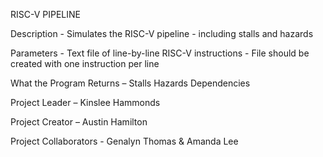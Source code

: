 RISC-V PIPELINE

Description - 
	Simulates the RISC-V pipeline - including stalls and hazards
  
Parameters - 
	Text file of line-by-line RISC-V instructions -	File should be created with one instruction per line
  
What the Program Returns – 
	Stalls
	Hazards
	Dependencies
  
Project Leader – 
	Kinslee Hammonds
  
Project Creator – 
	Austin Hamilton
  
Project Collaborators - 
	Genalyn Thomas & Amanda Lee


